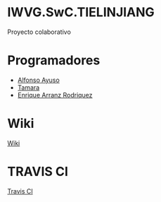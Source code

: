 # IWVG.SwC.TIELINJIANG
Proyecto colaborativo

# Programadores

* [Alfonso Ayuso](https://github.com/fonsi5)
* [Tamara](https://github.com/TamaraJDz)
* [Enrique Arranz Rodriquez](https://github.com/kikevillab)

# Wiki

[Wiki](https://github.com/JTL1992/IWVG.SwC.TIELINJIANG/wiki)

# TRAVIS CI

[Travis CI]()
